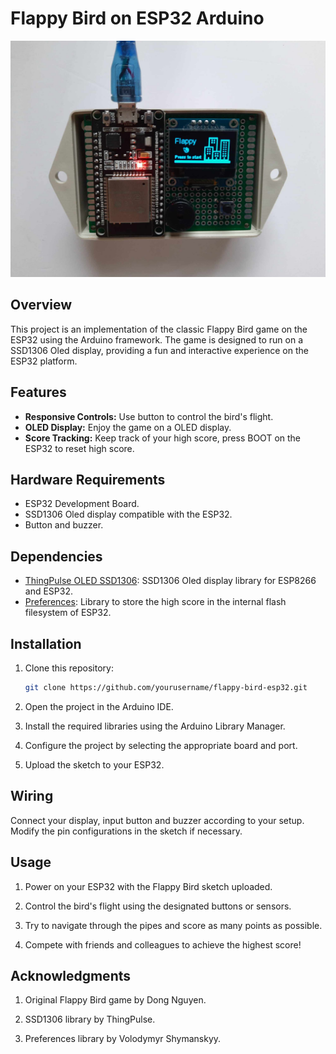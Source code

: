 # Flappy Bird on ESP32 Arduino

![Flappy Bird](flappy_bird_image.jpg)

## Overview

This project is an implementation of the classic Flappy Bird game on the ESP32 using the Arduino framework. The game is designed to run on a SSD1306 Oled display, providing a fun and interactive experience on the ESP32 platform.

## Features

- **Responsive Controls:** Use button to control the bird's flight.
- **OLED Display:** Enjoy the game on a OLED display.
- **Score Tracking:** Keep track of your high score, press BOOT on the ESP32 to reset high score.

## Hardware Requirements

- ESP32 Development Board.
- SSD1306 Oled display compatible with the ESP32.
- Button and buzzer.

## Dependencies

- [ThingPulse OLED SSD1306](https://github.com/ThingPulse/esp8266-oled-ssd1306.git): SSD1306 Oled display library for ESP8266 and ESP32.
- [Preferences](https://www.arduino.cc/reference/en/libraries/preferences/): Library to store the high score in the internal flash filesystem of ESP32.

## Installation

1. Clone this repository:

   ```bash
   git clone https://github.com/yourusername/flappy-bird-esp32.git
   ```

2. Open the project in the Arduino IDE.

3. Install the required libraries using the Arduino Library Manager.

4. Configure the project by selecting the appropriate board and port.

5. Upload the sketch to your ESP32.

## Wiring

Connect your display, input button and buzzer according to your setup. Modify the pin configurations in the sketch if necessary.

## Usage

1. Power on your ESP32 with the Flappy Bird sketch uploaded.

2. Control the bird's flight using the designated buttons or sensors.

3. Try to navigate through the pipes and score as many points as possible.

4. Compete with friends and colleagues to achieve the highest score!

## Acknowledgments

1. Original Flappy Bird game by Dong Nguyen.

2. SSD1306 library by ThingPulse.

3. Preferences library by Volodymyr Shymanskyy.